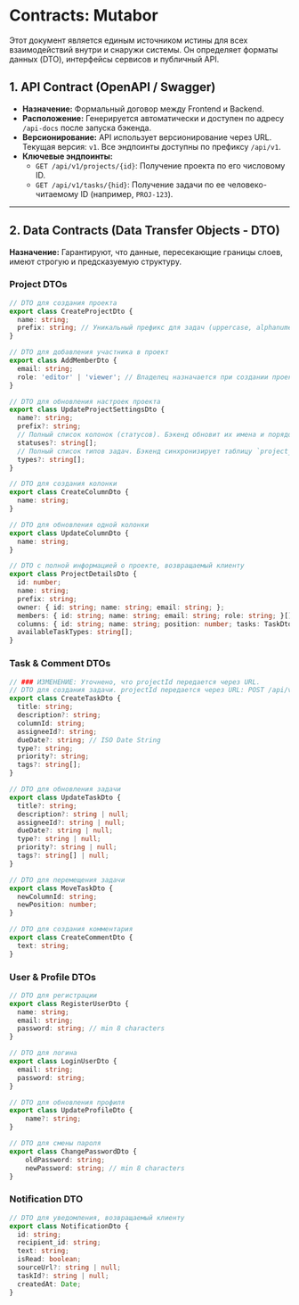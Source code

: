 # Contracts: Mutabor

Этот документ является единым источником истины для всех взаимодействий внутри и снаружи системы. Он определяет форматы данных (DTO), интерфейсы сервисов и публичный API.

## 1. API Contract (OpenAPI / Swagger)

-   **Назначение:** Формальный договор между Frontend и Backend.
-   **Расположение:** Генерируется автоматически и доступен по адресу `/api-docs` после запуска бэкенда.
-   **Версионирование:** API использует версионирование через URL. Текущая версия: `v1`. Все эндпоинты доступны по префиксу `/api/v1`.
-   **Ключевые эндпоинты:**
    -   `GET /api/v1/projects/{id}`: Получение проекта по его числовому ID.
    -   `GET /api/v1/tasks/{hid}`: Получение задачи по ее человеко-читаемому ID (например, `PROJ-123`).

---

## 2. Data Contracts (Data Transfer Objects - DTO)

**Назначение:** Гарантируют, что данные, пересекающие границы слоев, имеют строгую и предсказуемую структуру.

### Project DTOs
```typescript
// DTO для создания проекта
export class CreateProjectDto {
  name: string;
  prefix: string; // Уникальный префикс для задач (uppercase, alphanumeric)
}

// DTO для добавления участника в проект
export class AddMemberDto {
  email: string;
  role: 'editor' | 'viewer'; // Владелец назначается при создании проекта
}

// DTO для обновления настроек проекта
export class UpdateProjectSettingsDto {
  name?: string;
  prefix?: string;
  // Полный список колонок (статусов). Бэкенд обновит их имена и порядок.
  statuses?: string[];
  // Полный список типов задач. Бэкенд синхронизирует таблицу `project_task_types` с этим списком.
  types?: string[];
}

// DTO для создания колонки
export class CreateColumnDto {
  name: string;
}

// DTO для обновления одной колонки
export class UpdateColumnDto {
  name: string;
}

// DTO с полной информацией о проекте, возвращаемый клиенту
export class ProjectDetailsDto {
  id: number;
  name: string;
  prefix: string;
  owner: { id: string; name: string; email: string; };
  members: { id: string; name: string; email: string; role: string; }[];
  columns: { id: string; name: string; position: number; tasks: TaskDto[] }[];
  availableTaskTypes: string[];
}
```

### Task & Comment DTOs
```typescript
// ### ИЗМЕНЕНИЕ: Уточнено, что projectId передается через URL.
// DTO для создания задачи. projectId передается через URL: POST /api/v1/projects/{projectId}/tasks
export class CreateTaskDto {
  title: string;
  description?: string;
  columnId: string;
  assigneeId?: string;
  dueDate?: string; // ISO Date String
  type?: string;
  priority?: string;
  tags?: string[];
}

// DTO для обновления задачи
export class UpdateTaskDto {
  title?: string;
  description?: string | null;
  assigneeId?: string | null;
  dueDate?: string | null;
  type?: string | null;
  priority?: string | null;
  tags?: string[] | null;
}

// DTO для перемещения задачи
export class MoveTaskDto {
  newColumnId: string;
  newPosition: number;
}

// DTO для создания комментария
export class CreateCommentDto {
  text: string;
}
```

### User & Profile DTOs
```typescript
// DTO для регистрации
export class RegisterUserDto {
  name: string;
  email: string;
  password: string; // min 8 characters
}

// DTO для логина
export class LoginUserDto {
  email: string;
  password: string;
}

// DTO для обновления профиля
export class UpdateProfileDto {
    name?: string;
}

// DTO для смены пароля
export class ChangePasswordDto {
    oldPassword: string;
    newPassword: string; // min 8 characters
}
```

### Notification DTO
```typescript
// DTO для уведомления, возвращаемый клиенту
export class NotificationDto {
  id: string;
  recipient_id: string;
  text: string;
  isRead: boolean;
  sourceUrl?: string | null;
  taskId?: string | null;
  createdAt: Date;
}
```
